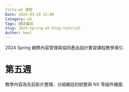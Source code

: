 ```yaml
---
Title:w5 課程
Date: 2024-03-29 15:00
Category: w5
Tags: 網誌編寫
Slug: 2024-Spring-w5-blog-tutorial
Author: kmol
---
```


2024 Spring 網際內容管理與協同產品設計實習課程教學導引.

<!-- PELICAN_END_SUMMARY -->

# 第五週

教學內容為先前影片整理、分組網誌的統整與 NX 零組件繪圖.